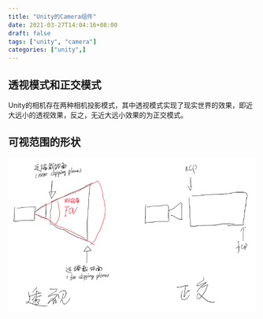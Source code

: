 ```yaml
---
title: "Unity的Camera组件"
date: 2021-03-27T14:04:16+08:00
draft: false
tags: ["unity", "camera"]
categories: ["unity",]
---
```


## 透视模式和正交模式

Unity的相机存在两种相机投影模式，其中透视模式实现了现实世界的效果，即近大远小的透视效果，反之，无近大远小效果的为正交模式。

## 可视范围的形状

![Unity相机的透视与正交](/images/Unity相机的透视和正交20210327.png)